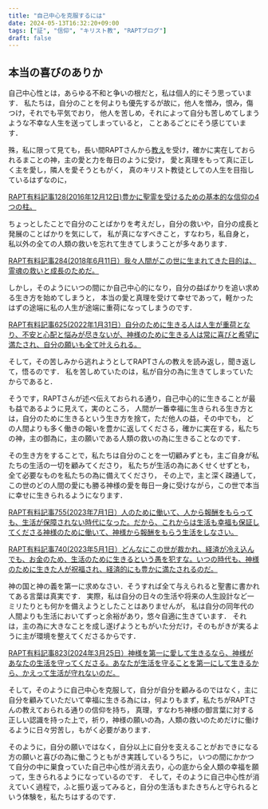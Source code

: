 ```yaml
---
title: "自己中心を克服するには"
date: 2024-05-13T16:32:20+09:00
tags: ["証", "信仰", "キリスト教", "RAPTブログ"]
draft: false
---
```


## 本当の喜びのありか
自己中心性とは，あらゆる不和と争いの根だと，私は個人的にそう思っています．
私たちは，自分のことを何よりも優先するが故に，他人を憎み，恨み，傷つけ，それでも平気でおり，
他人を苦しめ，それによって自分も苦しめてしまうような不幸な人生を送ってしまっていると，
ことあるごとにそう感じています．

殊，私に限って見ても，長い間RAPTさんから[教え]()を受け，確かに実在しておられるまことの神，主の愛と力を毎日のように受け，
愛と真理をもって真に正しく主を愛し，隣人を愛そうともがく，
真のキリスト教徒としての人生を目指しているはずなのに，

[RAPT有料記事128(2016年12月12日)豊かに聖霊を受けるための基本的な信仰の4つの柱。](https://rapt-neo.com/?p=41313)

ちょっとしたことで自分のことばかりを考えだし，自分の救いや，自分の成長と発展のことばかりを気にして，
私が真になすべきこと，すなわち，私自身と，私以外の全ての人類の救いを忘れて生きてしまうことが多々あります．

[RAPT有料記事284(2018年6月11日）我々人間がこの世に生まれてきた目的は、霊魂の救いと成長のためだ。](https://rapt-neo.com/?p=47936)

しかし，そのようにいつの間にか自己中心的になり，自分の益ばかりを追い求める生き方を始めてしまうと，
本当の愛と真理を受けて幸せであって，軽かったはずの途端に私の人生が途端に重荷になってしまうのです．

[RAPT有料記事625(2022年1月31日）自分のために生きる人は人生が重荷となり、不安と心配と悩みが尽きないが、神様のために生きる人は常に喜びと希望に満たされ、自分の願いも全て叶えられる。](https://rapt-neo.com/?p=56240)

そして，その苦しみから逃れようとしてRAPTさんの教えを読み返し，聞き返して，悟るのです．
私を苦しめていたのは，私が自分の為に生きてしまっていたからであると．

そうです，RAPTさんが述べ伝えておられる通り，自己中心的に生きることが最も益であるように見えて，実のところ，
人間が一番幸福に生きられる生き方とは，自分のために生きるという生き方を捨て，ただ他人の益，その中でも，
どの人間よりも多く働きの報いを豊かに返してくださる，確かに実在する，私たちの神，主の御為に，主の願いである人類の救いの為に生きることなのです．

その生き方をすることで，私たちは自分のことを一切顧みずとも，主ご自身が私たちの生活の一切を顧みてくださり，
私たちが生活の為にあくせくせずとも，全て必要なものを私たちの為に備えてくださり，
その上で，主と深く疎通して，この世のどの人間の愛にも勝る神様の愛を毎日一身に受けながら，この世で本当に幸せに生きられるようになります．

[ RAPT有料記事755(2023年7月1日）人のために働いて、人から報酬をもらっても、生活が保障されない時代になった。だから、これからは生活も幸福も保証してくださる神様のために働いて、神様から報酬をもらう生活をしなさい。](https://rapt-neo.com/?p=58533)

[RAPT有料記事740(2023年5月1日）どんなにこの世が裁かれ、経済が冷え込んでも、お金のため、生活のために生きるという愚を犯すな。いつの時代も、神様のために生きた人が祝福され、経済的にも豊かに満たされるのだ。](https://rapt-neo.com/?p=58264)

神の国と神の義を第一に求めなさい．そうすれば全て与えられると聖書に書かれてある言葉は真実です．
実際，私は自分の日々の生活や将来の人生設計など一ミリたりとも何かを備えようとしたことはありませんが，
私は自分の同年代の人間よりも生活においてずっと余裕があり，悠々自適に生きています．
それは，主の為に大きなことを成し遂げようともがいた分だけ，そのもがきが実るように主が環境を整えてくださるからです．

[RAPT有料記事823(2024年3月25日）神様を第一に愛して生きるなら、神様があなたの生活を守ってくださる。あなたが生活を守ることを第一にして生きるから、かえって生活が守れないのだ。](https://rapt-neo.com/?p=59508)


そして，そのように自己中心を克服して，自分が自分を顧みるのではなく，主に自分を顧みていただいて幸福に生きる為には，何よりもまず，私たちがRAPTさんの教えておられる通りの信仰を持ち，
真理，すなわち神様の御言葉に対する正しい認識を持った上で，祈り，神様の願いの為，人類の救いのためだけに働けるように日々労苦し，もがく必要があります．

そのように，自分の願いではなく，自分以上に自分を支えることがおできになる方の願いと喜びの為に働こうともがき実践しているうちに，
いつの間にかかつて自分の中に巣食っていた自己中心性が消え去り，心の底から全人類の幸福を願って，生きられるようになっているのです．
そして，そのように自己中心性が消えていく過程で，ふと振り返ってみると，自分の生活もまたきちんと守られるという体験を，私たちはするのです．
